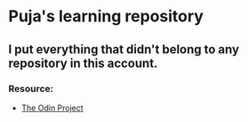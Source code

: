 # Puja's learning repository
I put everything that didn't belong to any repository in this account.
---
### Resource:
- [The Odin Project](https://www.theodinproject.com/)


